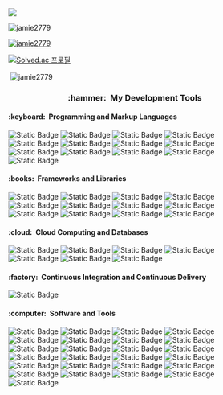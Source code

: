 <img src="https://capsule-render.vercel.app/api?type=waving&color=gradient&height=300&fontAlignY=35&descAlignY=50&section=header&text=I'm%20Jaemin%20Park&desc=KNU%20SCE%2024%20/%20Data%20Scientist,%20Web%20Developer"/>

<p align="left"> <img src="https://komarev.com/ghpvc/?username=jamie2779&label=Profile%20views&color=0e75b6&style=flat" alt="jamie2779" /> </p>

<p align="left"> <a href="https://github.com/ryo-ma/github-profile-trophy"><img src="https://github-profile-trophy.vercel.app/?username=jamie2779" alt="jamie2779" /></a> </p>

[![Solved.ac
프로필](http://mazassumnida.wtf/api/v2/generate_badge?boj=jamie2779)](https://solved.ac/jamie2779)

<!--<p><img align="left" src="https://github-readme-stats.vercel.app/api/top-langs?username=jamie2779&show_icons=true&locale=en&layout=compact" alt="jamie2779" /></p>-->

<p>&nbsp;<img align="center" src="https://github-readme-stats.vercel.app/api?username=jamie2779&show_icons=true&locale=en" alt="jamie2779" /></p>

<!--<p><img align="center" src="https://github-readme-streak-stats.herokuapp.com/?user=jamie2779&" alt="jamie2779" /></p>-->

<h3 align="center"><b>:hammer: &nbsp;My Development Tools</b></h3>
<h4>:keyboard: &nbsp;Programming and Markup Languages</h4>
  <p>
    <img alt="Static Badge" src="https://img.shields.io/badge/C-A8B9CC?style=flat-square&logo=c&logoColor=white">
    <img alt="Static Badge" src="https://img.shields.io/badge/C%2B%2B-00599C?style=flat-square&logo=c%2B%2B&logoColor=white">
    <img alt="Static Badge" src="https://img.shields.io/badge/C%23-512BD4?style=flat-square&logo=csharp">
    <img alt="Static Badge" src="https://img.shields.io/badge/CSS-1572B6?style=flat-square&logo=css3&logoColor=white">
    <img alt="Static Badge" src="https://img.shields.io/badge/HTML-E34F26e?style=flat-square&logo=html5&logoColor=white">
    <img alt="Static Badge" src="https://img.shields.io/badge/JavaScript-F7DF1E?style=flat-square&logo=javascript&logoColor=white">
    <img alt="Static Badge" src="https://img.shields.io/badge/Markdown-000000?style=flat-square&logo=markdown&logoColor=white">
    <img alt="Static Badge" src="https://img.shields.io/badge/PHP-777BB4?style=flat-square&logo=php&logoColor=white">
    <img alt="Static Badge" src="https://img.shields.io/badge/PowerShell-5391FE?style=flat-square&logo=powershell&logoColor=white">
    <img alt="Static Badge" src="https://img.shields.io/badge/Python-3776AB?style=flat-square&logo=python&logoColor=white">
    <img alt="Static Badge" src="https://img.shields.io/badge/PyPy-193440?style=flat-square&logo=pypy&logoColor=white">
    <img alt="Static Badge" src="https://img.shields.io/badge/Lua-2C2D72?style=flat-square&logo=lua&logoColor=white">
    <img alt="Static Badge" src="https://img.shields.io/badge/R-276DC3?style=flat-square&logo=r&logoColor=white">

  </p>

  <h4>:books: &nbsp;Frameworks and Libraries</h4>
  <p>
    <img alt="Static Badge" src="https://img.shields.io/badge/Node.js-339933?style=flat-square&logo=node.js&logoColor=white">
    <img alt="Static Badge" src="https://img.shields.io/badge/Express-000000?style=flat-square&logo=express&logoColor=white">
    <img alt="Static Badge" src="https://img.shields.io/badge/Three.js-000000?style=flat-square&logo=threedotjs&logoColor=white">
    <img alt="Static Badge" src="https://img.shields.io/badge/Vue.js-4FC08D?style=flat-square&logo=vue.js&logoColor=white">
    <img alt="Static Badge" src="https://img.shields.io/badge/Flask-000000?style=flat-square&logo=flask&logoColor=white">
    <img alt="Static Badge" src="https://img.shields.io/badge/Numpy-013243?style=flat-square&logo=numpy&logoColor=white">
    <img alt="Static Badge" src="https://img.shields.io/badge/Pandas-150458?style=flat-square&logo=pandas&logoColor=white">
    <img alt="Static Badge" src="https://img.shields.io/badge/PyTorch-EE4C2C?style=flat-square&logo=pytorch&logoColor=white">
    <img alt="Static Badge" src="https://img.shields.io/badge/OpenCV-5C3EE8?style=flat-square&logo=opencv&logoColor=white">
    <img alt="Static Badge" src="https://img.shields.io/badge/Numba-00A3E0?style=flat-square&logo=numba&logoColor=white">
    <img alt="Static Badge" src="https://img.shields.io/badge/Selenium-43B02A?style=flat-square&logo=selenium&logoColor=white">
    <img alt="Static Badge" src="https://img.shields.io/badge/Photon-004480?style=flat-square&logo=photon&logoColor=white">

    
  </p>

  <h4>:cloud: &nbsp;Cloud Computing and Databases</h4>
  <p>
    <img alt="Static Badge" src="https://img.shields.io/badge/Amazon%20EC2-FF9900?style=flat-square&logo=amazonec2&logoColor=white">
    <img alt="Static Badge" src="https://img.shields.io/badge/Googld%20Cloud-4285F4?style=flat-square&logo=googlecloud&logoColor=white">
    <img alt="Static Badge" src="https://img.shields.io/badge/GitHub%20Pages-222222?style=flat-square&logo=github&logoColor=white">
    <img alt="Static Badge" src="https://img.shields.io/badge/Heroku-430098?style=flat-square&logo=heroku&logoColor=white">   
    <img alt="Static Badge" src="https://img.shields.io/badge/MySQL-4479A1?style=flat-square&logo=mysql&logoColor=white">
    <img alt="Static Badge" src="https://img.shields.io/badge/MongoDB-47A248?style=flat-square&logo=mongodb&logoColor=white">
    <img alt="Static Badge" src="https://img.shields.io/badge/SQLite-003B57?style=flat-square&logo=sqlite&logoColor=white">
  </p>

  <h4>:factory: &nbsp;Continuous Integration and Continuous Delivery</h4>
  <p>
    <img alt="Static Badge" src="https://img.shields.io/badge/docker-2496ED?style=flat-square&logo=docker&logoColor=white">
  </p>

  <h4>:computer: &nbsp;Software and Tools</h4>
  <p>
    <img alt="Static Badge" src="https://img.shields.io/badge/Android%20Studio-3DDC84?style=flat-square&logo=androidstudio&logoColor=white">
    <img alt="Static Badge" src="https://img.shields.io/badge/Arduino-00878F?style=flat-square&logo=arduino&logoColor=white">
    <img alt="Static Badge" src="https://img.shields.io/badge/git-F05032?style=flat-square&logo=git&logoColor=white">
    <img alt="Static Badge" src="https://img.shields.io/badge/Github-181717?style=flat-square&logo=github&logoColor=white">
    <img alt="Static Badge" src="https://img.shields.io/badge/Vim-019733?style=flat-square&logo=vim&logoColor=white">
    <img alt="Static Badge" src="https://img.shields.io/badge/Anaconda-44A833?style=flat-square&logo=anaconda&logoColor=white">
    <img alt="Static Badge" src="https://img.shields.io/badge/Postman-FF6C37?style=flat-square&logo=postman&logoColor=white">
    <img alt="Static Badge" src="https://img.shields.io/badge/Wireshark-1679A7?style=flat-square&logo=wireshark&logoColor=white">
    <img alt="Static Badge" src="https://img.shields.io/badge/Google%20Colab-F9AB00?style=flat-square&logo=googlecolab&logoColor=white">
    <img alt="Static Badge" src="https://img.shields.io/badge/Visual%20Studio-5C2D91?style=flat-square&logo=visualstudio&logoColor=white">
    <img alt="Static Badge" src="https://img.shields.io/badge/Visual%20Studio%20Code-007ACC?style=flat-square&logo=visualstudiocode&logoColor=white">
    <img alt="Static Badge" src="https://img.shields.io/badge/PyCharm-000000?style=flat-square&logo=pycharm&logoColor=white">
    <img alt="Static Badge" src="https://img.shields.io/badge/Eclipse%20IDE-2C2255?style=flat-square&logo=eclipseide&logoColor=white">
    <img alt="Static Badge" src="https://img.shields.io/badge/Xcode-147EFB?style=flat-square&logo=xcode&logoColor=white">
    <img alt="Static Badge" src="https://img.shields.io/badge/Unity-000000?style=flat-square&logo=unity&logoColor=white">
    <img alt="Static Badge" src="https://img.shields.io/badge/Unreal%20Engine-0E1128?style=flat-square&logo=unrealengine&logoColor=white">
    <img alt="Static Badge" src="https://img.shields.io/badge/Aseprite-7D929E?style=flat-square&logo=aseprite&logoColor=white">
    <img alt="Static Badge" src="https://img.shields.io/badge/Adobe%20XD-FF61F6?style=flat-square&logo=adobexd&logoColor=white">
    <img alt="Static Badge" src="https://img.shields.io/badge/Adobe%20Photoshop-31A8FF?style=flat-square&logo=adobephotoshop&logoColor=white">
    <img alt="Static Badge" src="https://img.shields.io/badge/Adobe%20Premiere%20Pro-9999FF?style=flat-square&logo=adobepremierepro&logoColor=white">
    <img alt="Static Badge" src="https://img.shields.io/badge/SketchUp-F7B500?style=flat-square&logo=sketchup&logoColor=white">
    <img alt="Static Badge" src="https://img.shields.io/badge/Blender-E87D0D?style=flat-square&logo=blender&logoColor=white">
    <img alt="Static Badge" src="https://img.shields.io/badge/Tinkercad-1477D1?style=flat-square&logo=tinkercad&logoColor=white">
    <img alt="Static Badge" src="https://img.shields.io/badge/Notion-000000?style=flat-square&logo=notion&logoColor=white">
    <img alt="Static Badge" src="https://img.shields.io/badge/Trello-0052CC?style=flat-square&logo=trello&logoColor=white">





  </p>
